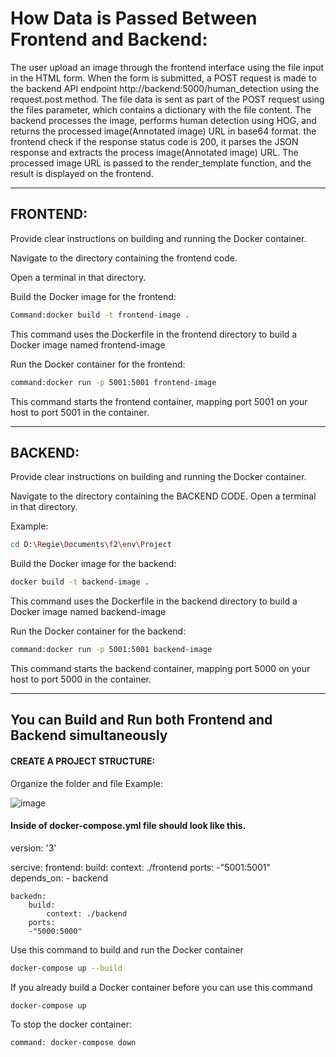 # How Data is Passed Between Frontend and Backend:

The user upload an image through the frontend interface using the file input in the HTML form. When the form is submitted, a POST request is made to the backend API endpoint http://backend:5000/human_detection using the request.post method. The file data is sent as part of the POST request using the files parameter, which contains a dictionary with the file content. The backend processes the image, performs human detection using HOG, and returns the processed image(Annotated image)  URL in base64 format. the frontend check if the response status code is 200, it parses the JSON response and extracts the process image(Annotated image) URL. The processed image URL is passed to the render_template function, and the result is displayed on the frontend.



-----------------------------------------------------
## FRONTEND:

Provide clear instructions on building and running the Docker container.

Navigate to the directory containing the frontend code.

Open a terminal in that directory.

Build the Docker image for the frontend:
```bash
Command:docker build -t frontend-image .
```
This command uses the Dockerfile in the frontend directory to build a Docker image named frontend-image

Run the Docker container for the frontend:
```bash
command:docker run -p 5001:5001 frontend-image
```
This command starts the frontend container, mapping port 5001 on your host to port 5001 in the container.



-----------------------------------------------------
## BACKEND:

Provide clear instructions on building and running the Docker container.

Navigate to the directory containing the BACKEND CODE.
Open a terminal in that directory.

Example: 
```bash
cd D:\Regie\Documents\f2\env\Project
```

Build the Docker image for the backend:
```bash
docker build -t backend-image .
```
This command uses the Dockerfile in the backend directory to build a Docker image named backend-image

Run the Docker container for the backend:
```bash
command:docker run -p 5001:5001 backend-image
```
This command starts the backend container, mapping port 5000 on your host to port 5000 in the container.



------------------------------------------------------------------
## You can Build and Run both Frontend and Backend simultaneously 

#### CREATE A PROJECT STRUCTURE:

Organize the folder and file
Example:

![image](https://github.com/RegieS1/Project/assets/146498517/3c922502-5c7d-4381-833c-acdfcb32d6f1)


#### Inside of docker-compose.yml file should look like this.

version: '3'

sercive:
	frontend:
		build:
			context: ./frontend
		ports:
		-"5001:5001"
		depends_on:
		- backend

	backedn:
		build:
			context: ./backend
		ports:
		-"5000:5000"
	


Use this command to build and run the Docker container 
```bash
docker-compose up --build
```
If you already build a Docker container before you can use this command
```bash
docker-compose up
```

To stop the docker container:
```bash
command: docker-compose down
```

